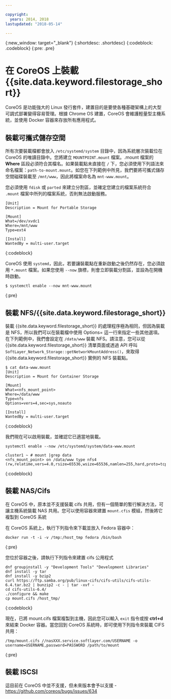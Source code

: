 ```yaml
---

copyright:
  years: 2014, 2018
lastupdated: "2018-05-14"

---
```

{:new_window: target="_blank"}
{:shortdesc: .shortdesc}
{:codeblock: .codeblock}
{:pre: .pre}

# 在 CoreOS 上裝載 {{site.data.keyword.filestorage_short}}

CoreOS 是功能強大的 Linux 發行套件，建置目的是要使各種基礎架構上的大型可調式部署變得容易管理。根據 Chrome OS 建置，CoreOS 會維護輕量型主機系統，並使用 Docker 容器來存放所有應用程式。

## 裝載可攜式儲存空間

所有次要裝載檔都會放入 `/etc/systemd/system` 目錄中，因為系統層次裝載位在 CoreOS 的唯讀目錄中。您將建立 `MOUNTPOINT.mount` 檔案。.mount 檔案的 **Where** 區段必須符合其檔名。如果裝載點未直接在 `/` 下，您必須使用下列語法來命名檔案：`path-to-mount.mount`。如您在下列範例中所見，我們要將可攜式儲存空間磁碟裝載至 `/mnt/www`，因此將檔案命名為 `mnt-www.mount`。

您必須使用 `fdisk` 或 `parted` 來建立分割區，並確定您建立的檔案系統符合 `.mount` 檔案中所列的檔案系統，否則無法啟動服務。


```
[Unit]
Description = Mount for Portable Storage

[Mount]
What=/dev/xvdc1
Where=/mnt/www
Type=ext4

[Install]
WantedBy = multi-user.target
```
{:codeblock}


CoreOS 使用 `systemd`，因此，若要讓裝載點在重新啟動之後仍然存在，您必須啟用 `*.mount` 檔案。如果您使用 `--now` 旗標，則會立即裝載分割區，並設為在開機時啟動。

```
$ systemctl enable --now mnt-www.mount
```
{:pre}

## 裝載 NFS/{{site.data.keyword.filestorage_short}}

裝載 {{site.data.keyword.filestorage_short}} 的處理程序極為相同，但因為裝載是 NFS，所以我們可以在裝載檔中使用 Options= 這一行來指定一些其他選項。在下列範例中，我們會設定在 `/data/www` 裝載 NFS。請注意，您可以從 {{site.data.keyword.filestorage_short}} 清單頁面或透過 API 呼叫 `SoftLayer_Network_Storage::getNetworkMountAddress()`，來取得 {{site.data.keyword.filestorage_short}} 實例的 NFS 裝載點。

```
$ cat data-www.mount
[Unit]
Description = Mount for Container Storage

[Mount]
What=<nfs_mount_point>
Where=/data/www
Type=nfs
Options=vers=4,sec=sys,noauto

[Install]
WantedBy = multi-user.target
```
{:codeblock}

我們現在可以啟用裝載，並確認它已適當地裝載。

```
systemctl enable --now /etc/systemd/system/data-www.mount

cluster1 ~ # mount |grep data
<nfs_mount_point> on /data/www type nfs4 (rw,relatime,vers=4.0,rsize=65536,wsize=65536,namlen=255,hard,proto=tcp,port=0,timeo=600,retrans=2,sec=sys,clientaddr=10.81.x.x,local_lock=none,addr=10.1.x.x)
```
{:codeblock}
 
## 裝載 NAS/Cifs

在 CoreOS 中，原本並不支援裝載 cifs 共用，但有一個簡單的暫行解決方法，可讓主機系統裝載 NAS 共用。您可以使用容器來建置 `mount.cfis` 模組，然後將它複製到 CoreOS 系統
 
在 CoreOS 系統上，執行下列指令來下載並放入 Fedora 容器中： 
```
docker run -t -i -v /tmp:/host_tmp fedora /bin/bash
```
{:pre}
 
您位於容器之後，請執行下列指令來建置 cifs 公用程式
```
dnf groupinstall -y "Development Tools" "Development Libraries"
dnf install -y tar
dnf install -y bzip2
curl https://ftp.samba.org/pub/linux-cifs/cifs-utils/cifs-utils-6.4.tar.bz2 | bunzip2 -c - | tar -xvf -
cd cifs-utils-6.4/
./configure && make
cp mount.cifs /host_tmp/
```
{:codeblock}
 
現在，已將 mount.cifs 檔案複製到主機，因此您可以輸入 `exit` 指令或按 **ctrl+d** 來結束 Docker 容器。當您回到 CoreOS 系統時，即可使用下列指令來裝載 CIFS 共用： 
```
/tmp/mount.cifs //nasXXX.service.softlayer.com/USERNAME -o username=USERNAME,password=PASSWORD /path/to/mount
```
{:pre}
 
## 裝載 ISCSI

這目前在 CoreOS 中並不支援，但未來版本會予以支援 - https://github.com/coreos/bugs/issues/634
